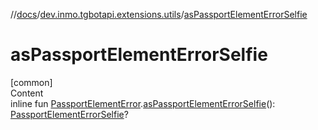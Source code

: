 //[docs](../../index.md)/[dev.inmo.tgbotapi.extensions.utils](index.md)/[asPassportElementErrorSelfie](as-passport-element-error-selfie.md)



# asPassportElementErrorSelfie  
[common]  
Content  
inline fun [PassportElementError](../dev.inmo.tgbotapi.types.passport/-passport-element-error/index.md).[asPassportElementErrorSelfie](as-passport-element-error-selfie.md)(): [PassportElementErrorSelfie](../dev.inmo.tgbotapi.types.passport/-passport-element-error-selfie/index.md)?  



